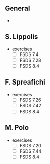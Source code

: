 ## General

* 

## S. Lippolis

* exercises
  * [ ] FSDS 7.4
  * [ ] FSDS 7.28
  * [ ] FSDS 8.4

## F. Spreafichi

* exercises
  * [ ] FSDS 7.26
  * [ ] FSDS 7.42
  * [ ] FSDS 8.4

## M. Polo

* exercises
  * [ ] FSDS 7.20
  * [ ] FSDS 7.44
  * [ ] FSDS 8.4
